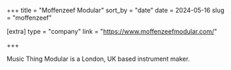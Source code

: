 +++
title = "Moffenzeef Modular"
sort_by = "date"
date = 2024-05-16
slug = "moffenzeef"

[extra]
type = "company"
link = "https://www.moffenzeefmodular.com/"

+++

Music Thing Modular is a London, UK based instrument maker.
